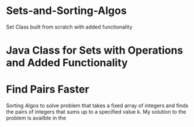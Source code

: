 # Sets-and-Sorting-Algos
Set Class built from scratch with added functionality

# Java Class for Sets with Operations and Added Functionality

# Find Pairs Faster
Sorting Algos to solve problem that takes a fixed array of integers and finds the pairs of integers that sums up to a specified value k. My solution to the problem is availble in the 
